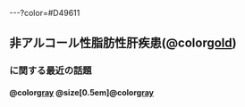 ---?color=#D49611
## 非アルコール性脂肪性肝疾患(@color[gold](NAFLD))

### に関する最近の話題


#### @color[gray](2018.07.06)  @size[0.5em]@color[gray](病診連携懇親会)
